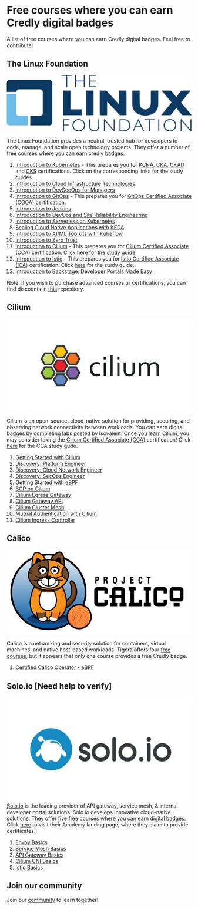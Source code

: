 # Free courses where you can earn Credly digital badges

A list of free courses where you can earn Credly digital badges. Feel free to contribute!

## The Linux Foundation

![Alt text](images/Linux_Foundation_logo.png?raw=true "The Linux Foundation Logo")

The Linux Foundation provides a neutral, trusted hub for developers to code, manage, and scale open technology projects. They offer a number of free courses where you can earn credly badges. 

1. [Introduction to Kubernetes](https://training.linuxfoundation.org/training/introduction-to-kubernetes/) - This prepares you for [KCNA](https://medium.com/@nvsajeeva/how-to-pass-kcna-kubernetes-and-cloud-native-associate-exam-cb79a2568bc9), [CKA](https://medium.com/@nvsajeeva/how-to-pass-cka-certified-kubernetes-administrator-exam-beginners-guide-af5803370a3c), [CKAD](https://medium.com/@nvsajeeva/how-to-pass-ckad-certified-kubernetes-application-developer-exam-0bf98998bada) and [CKS](https://medium.com/@nvsajeeva/how-to-pass-cks-certified-kubernetes-security-specialist-exam-56fe04f42094) certifications. Click on the corresponding links for the study guides. 
2. [Introduction to Cloud Infrastructure Technologies](https://training.linuxfoundation.org/training/introduction-to-cloud-infrastructure-technologies/)
3. [Introduction to DevSecOps for Managers](https://training.linuxfoundation.org/training/introduction-to-devsecops-for-managers-lfs180/)
4. [Introduction to GitOps](https://training.linuxfoundation.org/training/introduction-to-gitops-lfs169/) - This prepares you for [GitOps Certified Associate (CGOA)](https://cgoa.kubeflex.io) certification.
5. [Introduction to Jenkins](https://training.linuxfoundation.org/training/introduction-to-jenkins-lfs167/)
6. [Introduction to DevOps and Site Reliability Engineering](https://training.linuxfoundation.org/training/introduction-to-devops-and-site-reliability-engineering-lfs162/)
7. [Introduction to Serverless on Kubernetes](https://training.linuxfoundation.org/training/introduction-to-serverless-on-kubernetes-lfs157/)
8. [Scaling Cloud Native Applications with KEDA](https://training.linuxfoundation.org/express-learning/scaling-cloud-native-applications-with-keda-lfel1014/)
9. [Introduction to AI/ML Toolkits with Kubeflow](https://training.linuxfoundation.org/training/introduction-to-ai-ml-toolkits-with-kubeflow-lfs147/)
10. [Introduction to Zero Trust](https://training.linuxfoundation.org/training/introduction-to-zero-trust-lfs183/)
11. [Introduction to Cilium](https://training.linuxfoundation.org/training/introduction-to-cilium-lfs146/) - This prepares you for [Cilium Certified Associate (CCA)](https://cca.kubeflex.io) certification. Click [here](https://medium.com/@nvsajeeva/how-to-pass-cca-cilium-certified-associate-exam-5a1b4f6ca63b) for the study guide.
12. [Introduction to Istio](https://training.linuxfoundation.org/training/introduction-to-istio-lfs144/) - This prepares you for [Istio Certified Associate (ICA)](https://ica.kubeflex.io) certification. Click [here](https://medium.com/@nvsajeeva/how-to-pass-ica-istio-certified-associate-exam-355152566bc8) for the study guide.
13. [Introduction to Backstage: Developer Portals Made Easy](https://training.linuxfoundation.org/training/introduction-to-backstage-developer-portals-made-easy-lfs142/)

Note: If you wish to purchase advanced courses or certifications, you can find discounts in [this](https://github.com/CloudNativeStudyGroup/Linux-Foundation-Coupons) repository. 
## Cilium 
![Alt text](images/cilium-logo-920x460-sue-v1.png?raw=true "Cilium Logo")

Cilium is an open-source, cloud-native solution for providing, securing, and observing network connectivity between workloads. You can earn digital badges by completing labs posted by Isovalent. Once you learn Cilium, you may consider taking the [Cilium Certified Associate (CCA)](https://cca.kubeflex.io) certification! Click [here](https://medium.com/@nvsajeeva/how-to-pass-cca-cilium-certified-associate-exam-5a1b4f6ca63b) for the CCA study gude. 

1. [Getting Started with Cilium](https://isovalent.com/labs/cilium-getting-started/)
2. [Discovery: Platform Engineer](https://isovalent.com/labs/discovery-platform-engineer/)
3. [Discovery: Cloud Network Engineer](https://isovalent.com/labs/discovery-cloud-network-engineer/)
4. [Discovery: SecOps Engineer](https://isovalent.com/labs/discovery-secops-engineer/)
5. [Getting Started with eBPF](https://isovalent.com/labs/ebpf-getting-started/)
6. [BGP on Cilium](https://isovalent.com/labs/cilium-bgp/)
7. [Cilium Egress Gateway](https://isovalent.com/labs/cilium-egress-gateway/)
8. [Cilium Gateway API](https://isovalent.com/labs/cilium-gateway-api/)
9. [Cilium Cluster Mesh](https://isovalent.com/labs/cilium-cluster-mesh/)
10. [Mutual Authentication with Cilium](https://isovalent.com/labs/cilium-mutual-authentication/)
11. [Cilium Ingress Controller](https://isovalent.com/labs/cilium-ingress-controller/)

## Calico
![Alt text](images/calico.png?raw=true "Calico Logo")

Calico is a networking and security solution for containers, virtual machines, and native host-based workloads. Tigera offers four [free courses](https://www.tigera.io/lp/calico-certification/), but it appears that only one course provides a free Credly badge.

1. [Certified Calico Operator - eBPF](https://academy.tigera.io/course/certified-calico-operator-ebpf/)

## Solo.io [Need help to verify]
![Alt text](images/Solo.jpg?raw=true "Solo Logo")
[Solo.io](https://www.solo.io/) is the leading provider of API gateway, service mesh, & internal developer portal solutions. Solo.io develops innovative cloud-native solutions.
They offer five free courses where you can earn digital badges. Click [here](https://www.solo.io/academy/) to visit their Academy landing page, where they claim to provide certificates.

1. [Envoy Basics](https://academy.solo.io/learn/courses/81/envoy-basics)
2. [Service Mesh Basics](https://academy.solo.io/learn/courses/80/service-mesh-basics)
3. [API Gateway Basics](https://academy.solo.io/learn/courses/79/api-gateway-basics)
4. [Cilium CNI Basics](https://academy.solo.io/learn/courses/78/cilium-cni-basics)
5. [Istio Basics](https://academy.solo.io/learn/courses/77/istio-basics)

## Join our community

Join our [community](https://www.linkedin.com/groups/13092099/) to learn together!
